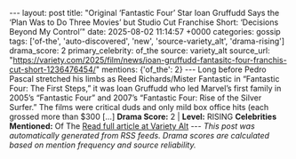--- layout: post title: "Original ‘Fantastic Four’ Star Ioan Gruffudd Says the ‘Plan Was to Do Three Movies’ but Studio Cut Franchise Short: ‘Decisions Beyond My Control’" date: 2025-08-02 11:14:57 +0000 categories: gossip tags: ['of-the', 'auto-discovered', 'new', 'source-variety_alt', 'drama-rising'] drama_score: 2 primary_celebrity: of_the source: variety_alt source_url: "https://variety.com/2025/film/news/ioan-gruffudd-fantasitc-four-franchis-cut-short-1236476454/" mentions: {'of_the': 2} --- Long before Pedro Pascal stretched his limbs as Reed Richards/Mister Fantastic in “Fantastic Four: The First Steps,” it was Ioan Gruffudd who led Marvel’s first family in 2005’s “Fantastic Four” and 2007’s “Fantastic Four: Rise of the Silver Surfer.” The films were critical duds and only mild box office hits (each grossed more than $300 […] **Drama Score:** 2 | **Level:** RISING **Celebrities Mentioned:** Of The [Read full article at Variety Alt](https://variety.com/2025/film/news/ioan-gruffudd-fantasitc-four-franchis-cut-short-1236476454/) --- *This post was automatically generated from RSS feeds. Drama scores are calculated based on mention frequency and source reliability.*